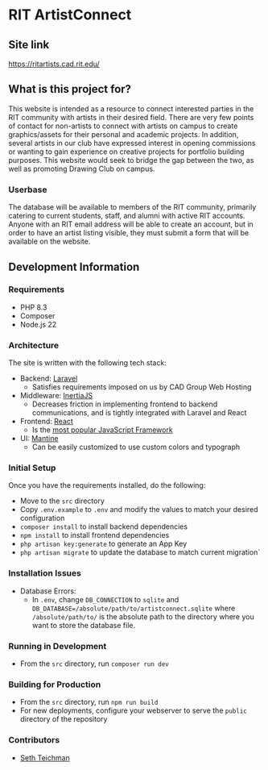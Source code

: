 # RIT ArtistConnect

## Site link
https://ritartists.cad.rit.edu/

## What is this project for?

This website is intended as a resource to connect interested parties in the RIT
community with artists in their desired field. There are very few points of contact for
non-artists to connect with artists on campus to create graphics/assets for their
personal and academic projects. In addition, several artists in our club have
expressed interest in opening commissions or wanting to gain experience on
creative projects for portfolio building purposes. This website would seek to bridge
the gap between the two, as well as promoting Drawing Club on campus.

### Userbase

The database will be available to members of the RIT community, primarily catering
to current students, staff, and alumni with active RIT accounts. Anyone with an RIT
email address will be able to create an account, but in order to have an artist listing
visible, they must submit a form that will be available on the website.

## Development Information

### Requirements

- PHP 8.3
- Composer
- Node.js 22

### Architecture

The site is written with the following tech stack:
- Backend: [Laravel](https://laravel.com)
  - Satisfies requirements imposed on us by CAD Group Web Hosting
- Middleware: [InertiaJS](https://inertiajs.com)
  - Decreases friction in implementing frontend to backend
    communications, and is tightly integrated with Laravel and React
- Frontend: [React](https://react.dev)
  - Is the [most popular JavaScript Framework](https://2024.stateofjs.com/en-US/libraries/front-end-frameworks/)
- UI: [Mantine](https://mantine.dev)
  - Can be easily customized to use custom colors and typograph

### Initial Setup

Once you have the requirements installed, do the following:
- Move to the `src` directory
- Copy `.env.example` to `.env` and modify the values to match your desired configuration
- `composer install` to install backend dependencies
- `npm install` to install frontend dependencies
- `php artisan key:generate` to generate an App Key
- `php artisan migrate` to update the database to match current migration`

### Installation Issues
- Database Errors:
  - In `.env`, change `DB_CONNECTION` to `sqlite` and `DB_DATABASE=/absolute/path/to/artistconnect.sqlite` where `/absolute/path/to/` is the absolute path to the directory where you want to store the database file.

### Running in Development

- From the `src` directory, run `composer run dev`

### Building for Production

- From the `src` directory, run `npm run build`
- For new deployments, configure your webserver to serve the `public` directory of the repository

### Contributors

- [Seth Teichman](https://github.com/smt5541)
